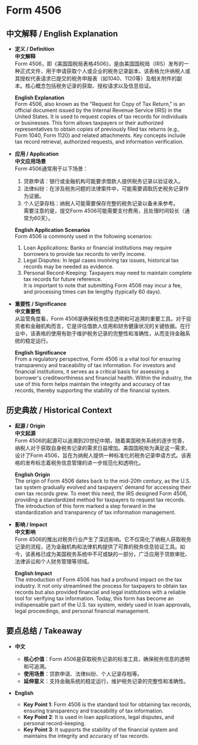 # Form 4506

## 中文解释 / English Explanation

* **定义 / Definition**  
  **中文解释**  
  Form 4506，即《美国国税局表格4506》，是由美国国税局（IRS）发布的一种正式文件，用于申请获取个人或企业的税务记录副本。该表格允许纳税人或其授权代表请求已提交的税务申报表（如1040、1120等）及相关附件的副本。核心概念包括税务记录的获取、授权请求以及信息验证。  

  **English Explanation**  
  Form 4506, also known as the "Request for Copy of Tax Return," is an official document issued by the Internal Revenue Service (IRS) in the United States. It is used to request copies of tax records for individuals or businesses. This form allows taxpayers or their authorized representatives to obtain copies of previously filed tax returns (e.g., Form 1040, Form 1120) and related attachments. Key concepts include tax record retrieval, authorized requests, and information verification.

* **应用 / Application**  
  **中文应用场景**  
  Form 4506通常用于以下场景：  
  1. 贷款申请：银行或金融机构可能要求借款人提供税务记录以验证收入。  
  2. 法律纠纷：在涉及税务问题的法律案件中，可能需要调取历史税务记录作为证据。  
  3. 个人记录存档：纳税人可能需要保存完整的税务记录以备未来参考。  
  需要注意的是，提交Form 4506可能需要支付费用，且处理时间较长（通常为60天）。  

  **English Application Scenarios**  
  Form 4506 is commonly used in the following scenarios:  
  1. Loan Applications: Banks or financial institutions may require borrowers to provide tax records to verify income.  
  2. Legal Disputes: In legal cases involving tax issues, historical tax records may be needed as evidence.  
  3. Personal Record-Keeping: Taxpayers may need to maintain complete tax records for future reference.  
  It is important to note that submitting Form 4506 may incur a fee, and processing times can be lengthy (typically 60 days).

* **重要性 / Significance**  
  **中文重要性**  
  从监管角度看，Form 4506是确保税务信息透明和可追溯的重要工具。对于投资者和金融机构而言，它是评估借款人信用和财务健康状况的关键依据。在行业中，该表格的使用有助于维护税务记录的完整性和准确性，从而支持金融系统的稳定运行。  

  **English Significance**  
  From a regulatory perspective, Form 4506 is a vital tool for ensuring transparency and traceability of tax information. For investors and financial institutions, it serves as a critical basis for assessing a borrower's creditworthiness and financial health. Within the industry, the use of this form helps maintain the integrity and accuracy of tax records, thereby supporting the stability of the financial system.

## 历史典故 / Historical Context

* **起源 / Origin**  
  **中文起源**  
  Form 4506的起源可以追溯到20世纪中期，随着美国税务系统的逐步完善，纳税人对于获取自身税务记录的需求日益增加。美国国税局为满足这一需求，设计了Form 4506，旨在为纳税人提供一种标准化的税务记录申请方式。该表格的发布标志着税务信息管理的进一步规范化和透明化。  

  **English Origin**  
  The origin of Form 4506 dates back to the mid-20th century, as the U.S. tax system gradually evolved and taxpayers' demand for accessing their own tax records grew. To meet this need, the IRS designed Form 4506, providing a standardized method for taxpayers to request tax records. The introduction of this form marked a step forward in the standardization and transparency of tax information management.

* **影响 / Impact**  
  **中文影响**  
  Form 4506的推出对税务行业产生了深远影响。它不仅简化了纳税人获取税务记录的流程，还为金融机构和法律机构提供了可靠的税务信息验证工具。如今，该表格已成为美国税务系统中不可或缺的一部分，广泛应用于贷款审批、法律诉讼和个人财务管理等领域。  

  **English Impact**  
  The introduction of Form 4506 has had a profound impact on the tax industry. It not only streamlined the process for taxpayers to obtain tax records but also provided financial and legal institutions with a reliable tool for verifying tax information. Today, this form has become an indispensable part of the U.S. tax system, widely used in loan approvals, legal proceedings, and personal financial management.

## 要点总结 / Takeaway

* **中文**  
  - **核心价值**：Form 4506是获取税务记录的标准工具，确保税务信息的透明和可追溯。  
  - **使用场景**：贷款申请、法律纠纷、个人记录存档等。  
  - **延伸意义**：支持金融系统的稳定运行，维护税务记录的完整性和准确性。  

* **English**  
  - **Key Point 1**: Form 4506 is the standard tool for obtaining tax records, ensuring transparency and traceability of tax information.  
  - **Key Point 2**: It is used in loan applications, legal disputes, and personal record-keeping.  
  - **Key Point 3**: It supports the stability of the financial system and maintains the integrity and accuracy of tax records.